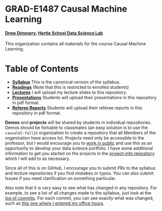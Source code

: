 # GRAD-E1487 Causal Machine Learning
#### [Drew Dimmery](https://ddimmery.com), [Hertie School Data Science Lab](https://www.hertie-school.org/en/datasciencelab)

This organization contains all materials for the course Causal Machine Learning.

# Table of Contents

* [**Syllabus**](https://github.com/causalml-fall25/syllabus) This is the canonical version of the syllabus.
* [**Readings**](https://github.com/causalml-fall25/readings) (Note that this is restricted to enrolled students)
* [**Lectures**](https://github.com/causalml-fall25/lecture-slides) I will upload my lecture slides to this repository.
* [**Presentations**](https://github.com/causalml-fall25/presentations) Students will upload their presentations in this repository in pdf format.
* [**Referee Reports**](https://github.com/causalml-fall25/referee-reports) Students will upload their referee reports in this repository in pdf format.

**Demos** and **projects** will be shared by students in individual repositories. Demos should be forkable to classmates (an easy solution is to use the `causalml-fall25` organization to create a repository that all Members of the organization have access to). Projects need only be accessible to the professor, but I would encourage you to [work in public](https://press.stripe.com/working-in-public) and use this as an opportunity to develop your data science portfolio. I have some additional information to get you started on the projects in the [project-info repository](https://github.com/causalml-fall25/project-info) which I will add to as necessary.

Since all of this is on GitHub, I encourage you to submit PRs to the syllabus and lecture repositories if you find mistakes or typos. You can also submit Issues if you need clarification on something particular.

Also note that it is very easy to see what has changed in any repository. For example, to see a list of all changes made to the syllabus, just look at the [log of commits](https://github.com/causalml-fall25/syllabus/commits/main/). For each commit, you can see exactly what was changed, such as [this one where I entered my office hours](https://github.com/causalml-fall25/syllabus/commit/60fc2095a3884fd2435cd2255dbffcadef66facc).
